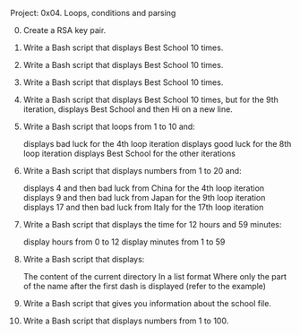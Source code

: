 Project: 0x04. Loops, conditions and parsing


0. Create a RSA key pair.

1. Write a Bash script that displays Best School 10 times.

2. Write a Bash script that displays Best School 10 times.

3. Write a Bash script that displays Best School 10 times.

4. Write a Bash script that displays Best School 10 times, but for the 9th iteration, displays Best School and then Hi on a new line.

5. Write a Bash script that loops from 1 to 10 and:

    displays bad luck for the 4th loop iteration
    displays good luck for the 8th loop iteration
    displays Best School for the other iterations

6. Write a Bash script that displays numbers from 1 to 20 and:

    displays 4 and then bad luck from China for the 4th loop iteration
    displays 9 and then bad luck from Japan for the 9th loop iteration
    displays 17 and then bad luck from Italy for the 17th loop iteration

7. Write a Bash script that displays the time for 12 hours and 59 minutes:

    display hours from 0 to 12
    display minutes from 1 to 59

8. Write a Bash script that displays:

    The content of the current directory
    In a list format
    Where only the part of the name after the first dash is displayed (refer to the example)

9. Write a Bash script that gives you information about the school file.

10. Write a Bash script that displays numbers from 1 to 100.

